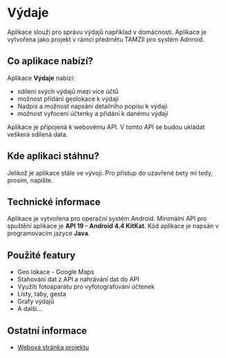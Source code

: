 # Výdaje
Aplikace slouží pro správu výdajů například v domácnosti. Aplikace je vytvořena jako projekt v rámci předmětu TAMZII pro systém Adnroid.

## Co aplikace nabízí?
Aplikace **Výdaje** nabízí:

- sdílení svých výdajů mezí více účtů
- možnost přidání geolokace k výdaji
- Nadpis a možnost napsání detailního popisu k výdaji
- možnost vyfocení účtenky a přidání k danému výdaji

Aplikace je připojená k webovému API. V tomto API se budou ukládat veškerá sdílená data.

## Kde aplikaci stáhnu?
Jelikož je aplikace stále ve vývoji. Pro přístup do uzavřené bety mi tedy, prosím, napište.

## Technické informace
Aplikace je vytvořena pro operační systém Android. Minimální API pro spuštění aplikace je **API 19 - Android 4.4 KitKat**. 
Kód aplikace je napsán v programovacím jazyce **Java**. 

## Použité featury
 - Geo lokace - Google Maps
 - Stahování dat z API a nahrávání dat do API
 - Využití fotoaparátu pro vyfotografování účtenek
 - Listy, taby, gesta
 - Grafy výdajů
 - A další...
 
 ## Ostatní informace
 - [Webová stránka projektu](https://homel.vsb.cz/~sta0445/tamz2/)
 
